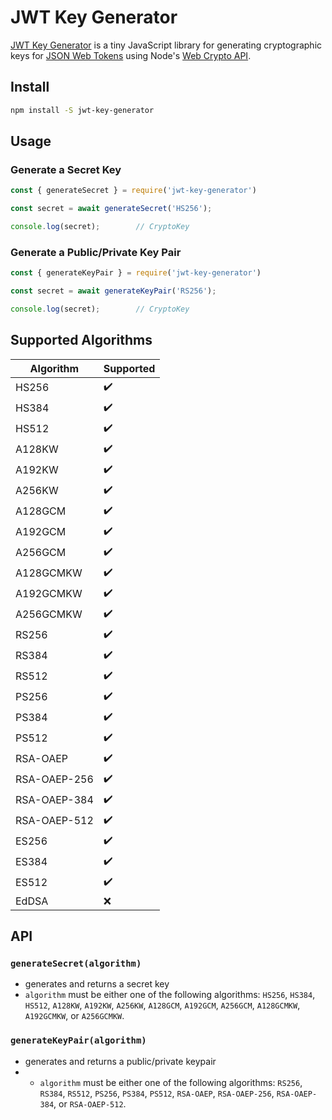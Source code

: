 # JWT Key Generator

[JWT Key Generator](https://www.npmjs.com/package/jwt-key-generator) is a tiny JavaScript library for generating cryptographic keys for [JSON Web Tokens](https://jwt.io/) using Node's [Web Crypto API](https://nodejs.org/api/webcrypto.html).

## Install
```sh
npm install -S jwt-key-generator
```

## Usage
### Generate a Secret Key
```js
const { generateSecret } = require('jwt-key-generator')

const secret = await generateSecret('HS256');

console.log(secret);        // CryptoKey
```
### Generate a Public/Private Key Pair
```js
const { generateKeyPair } = require('jwt-key-generator')

const secret = await generateKeyPair('RS256');

console.log(secret);        // CryptoKey
```

## Supported Algorithms
| Algorithm   | Supported   |
| ----------- | ------------|
| HS256       | ✔️          |
| HS384       | ✔️          |
| HS512       | ✔️          |
| A128KW      | ✔️          |
| A192KW      | ✔️          |
| A256KW      | ✔️          |
| A128GCM     | ✔️          |
| A192GCM     | ✔️          |
| A256GCM     | ✔️          |
| A128GCMKW   | ✔️          |
| A192GCMKW   | ✔️          |
| A256GCMKW   | ✔️          |
| RS256       | ✔️          |
| RS384       | ✔️          |
| RS512       | ✔️          |
| PS256       | ✔️          |
| PS384       | ✔️          |
| PS512       | ✔️          |
| RSA-OAEP    | ✔️          |
| RSA-OAEP-256| ✔️          |
| RSA-OAEP-384| ✔️          |
| RSA-OAEP-512| ✔️          |
| ES256       | ✔️          |
| ES384       | ✔️          |
| ES512       | ✔️          |
| EdDSA       | ❌          |

## API
### `generateSecret(algorithm)`
* generates and returns a secret key
* `algorithm` must be either one of the following algorithms: `HS256`, `HS384`, `HS512`, `A128KW`, `A192KW`, `A256KW`, `A128GCM`, `A192GCM`, `A256GCM`, `A128GCMKW`, `A192GCMKW`, or `A256GCMKW`.

### `generateKeyPair(algorithm)`
* generates and returns a public/private keypair
* * `algorithm` must be either one of the following algorithms: `RS256`, `RS384`, `RS512`, `PS256`, `PS384`, `PS512`, `RSA-OAEP`, `RSA-OAEP-256`, `RSA-OAEP-384`, or `RSA-OAEP-512`.